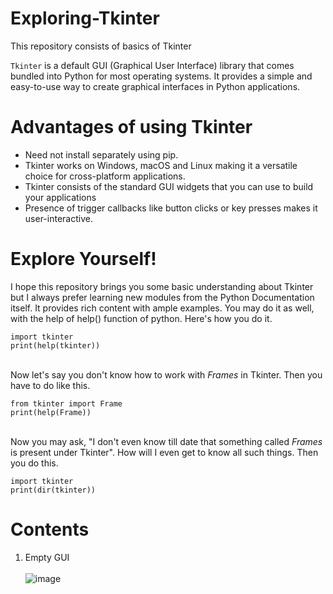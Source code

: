 # Exploring-Tkinter
This repository consists of basics of Tkinter

`Tkinter` is a default GUI (Graphical User Interface) library that comes bundled into Python for most operating systems. It provides a simple and easy-to-use way to create graphical interfaces in Python applications.

# Advantages of using Tkinter
- Need not install separately using pip.
- Tkinter works on Windows, macOS and Linux making it a versatile choice for cross-platform applications.
- Tkinter consists of the standard GUI widgets that you can use to build your applications
- Presence of trigger callbacks like button clicks or key presses makes it user-interactive.

# Explore Yourself!
I hope this repository brings you some basic understanding about Tkinter but I always prefer learning new modules from the Python Documentation itself. It provides rich content with ample examples. You may do it as well, with the help of help() function of python. Here's how you do it.

```
import tkinter
print(help(tkinter))
```

<br>Now let's say you don't know how to work with *Frames* in Tkinter. Then you have to do like this.

```
from tkinter import Frame
print(help(Frame))
```

<br>Now you may ask, "I don't even know till date that something called *Frames* is present under Tkinter". How will I even get to know all such things. Then you do this.
```
import tkinter
print(dir(tkinter))
```

# Contents
1. Empty GUI <br><br>
![image](https://github.com/mani15204/Exploring-Tkinter/assets/118109217/cc1bd026-49b6-4e59-a3cb-6a010d6be2b7)


